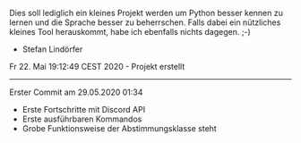 Dies soll lediglich ein kleines Projekt werden um Python besser kennen zu lernen und die Sprache besser zu beherrschen. Falls dabei ein nützliches kleines Tool herauskommt, habe ich ebenfalls nichts dagegen. ;-)
- Stefan Lindörfer

Fr 22. Mai 19:12:49 CEST 2020 - Projekt erstellt

---------------------------------------------------
Erster Commit am 29.05.2020 01:34
- Erste Fortschritte mit Discord API
- Erste ausführbaren Kommandos
- Grobe Funktionsweise der Abstimmungsklasse steht
